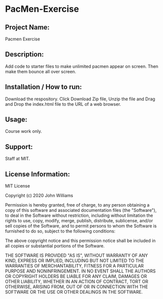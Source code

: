 # PacMen-Exercise

## Project Name:

Pacmen Exercise

## Description:

Add code to starter files to make unlimited pacmen appear on screen. Then make them bounce all over screen. 

## Installation / How to run:

Download the respository. Click Download Zip file, Unzip the file and Drag and Drop the index.html file to the URL of a web browser.

## Usage:

Course work only.

## Support:

Staff at MIT.


## License Information:

MIT License

Copyright (c) 2020 John Williams

Permission is hereby granted, free of charge, to any person obtaining a copy
of this software and associated documentation files (the "Software"), to deal
in the Software without restriction, including without limitation the rights
to use, copy, modify, merge, publish, distribute, sublicense, and/or sell
copies of the Software, and to permit persons to whom the Software is
furnished to do so, subject to the following conditions:

The above copyright notice and this permission notice shall be included in all
copies or substantial portions of the Software.

THE SOFTWARE IS PROVIDED "AS IS", WITHOUT WARRANTY OF ANY KIND, EXPRESS OR
IMPLIED, INCLUDING BUT NOT LIMITED TO THE WARRANTIES OF MERCHANTABILITY,
FITNESS FOR A PARTICULAR PURPOSE AND NONINFRINGEMENT. IN NO EVENT SHALL THE
AUTHORS OR COPYRIGHT HOLDERS BE LIABLE FOR ANY CLAIM, DAMAGES OR OTHER
LIABILITY, WHETHER IN AN ACTION OF CONTRACT, TORT OR OTHERWISE, ARISING FROM,
OUT OF OR IN CONNECTION WITH THE SOFTWARE OR THE USE OR OTHER DEALINGS IN THE
SOFTWARE.
